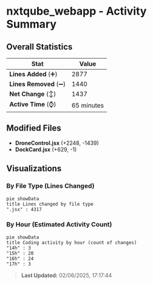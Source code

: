 # nxtqube_webapp - Activity Summary 

## Overall Statistics

| Stat                   | Value                                                             |
| ---------------------- | ----------------------------------------------------------------- |
| **Lines Added** (➕)   | 2877                                          |
| **Lines Removed** (➖) | 1440                                        |
| **Net Change** (↕)    | 1437                |
| **Active Time** (⌚)   | 65 minutes |


## Modified Files
- **DroneControl.jsx** (+2248, -1439)
- **DockCard.jsx** (+629, -1)

## Visualizations

### By File Type (Lines Changed)

```mermaid
pie showData
title Lines changed by file type
".jsx" : 4317
```

### By Hour (Estimated Activity Count)

```mermaid
pie showData
title Coding activity by hour (count of changes)
"14h" : 3
"15h" : 20
"16h" : 24
"17h" : 3
```


> **Last Updated:** 02/06/2025, 17:17:44